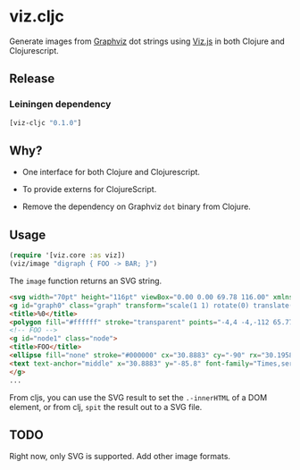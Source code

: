 # viz.cljc

Generate images from [Graphviz](http://graphviz.org) dot strings using
[Viz.js](https://github.com/mdaines/viz.js/) in both
Clojure and Clojurescript.

## Release

### Leiningen dependency

```clojure
[viz-cljc "0.1.0"]
```

##  Why?

* One interface for both Clojure and Clojurescript.

* To provide externs for ClojureScript.

* Remove the dependency on Graphviz `dot` binary from Clojure.

## Usage

```clojure
(require '[viz.core :as viz])
(viz/image "digraph { FOO -> BAR; }")
```

The `image` function returns an SVG string.

```html
<svg width="70pt" height="116pt" viewBox="0.00 0.00 69.78 116.00" xmlns="http://www.w3.org/2000/svg" xmlns:xlink="http://www.w3.org/1999/xlink">
<g id="graph0" class="graph" transform="scale(1 1) rotate(0) translate(4 112)">
<title>%0</title>
<polygon fill="#ffffff" stroke="transparent" points="-4,4 -4,-112 65.7766,-112 65.7766,4 -4,4"></polygon>
<!-- FOO -->
<g id="node1" class="node">
<title>FOO</title>
<ellipse fill="none" stroke="#000000" cx="30.8883" cy="-90" rx="30.1958" ry="18"></ellipse>
<text text-anchor="middle" x="30.8883" y="-85.8" font-family="Times,serif" font-size="14.00" fill="#000000">FOO</text>
</g>
...
```

From cljs, you can use the SVG result to set the `.-innerHTML` of a DOM
element, or from clj, `spit` the result out to a SVG file.


## TODO

Right now, only SVG is supported. Add other image formats.

